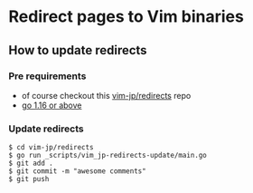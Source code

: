 # Redirect pages to Vim binaries

## How to update redirects

### Pre requirements

*   of course checkout this [vim-jp/redirects][1] repo
*   [go 1.16 or above][2]

### Update redirects

```
$ cd vim-jp/redirects
$ go run _scripts/vim_jp-redirects-update/main.go
$ git add .
$ git commit -m "awesome comments"
$ git push
```

[1]:https://github.com/vim-jp/redirects
[2]:https://golang.org/dl/
